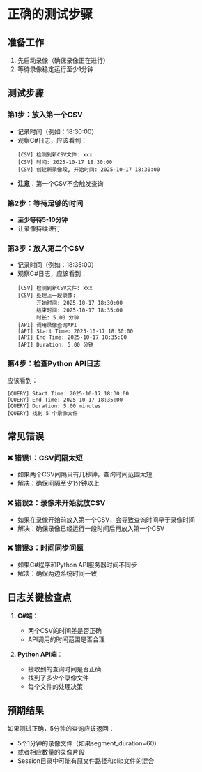 # 正确的测试步骤

## 准备工作
1. 先启动录像（确保录像正在进行）
2. 等待录像稳定运行至少1分钟

## 测试步骤

### 第1步：放入第一个CSV
- 记录时间（例如：18:30:00）
- 观察C#日志，应该看到：
  ```
  [CSV] 检测到新CSV文件: xxx
  [CSV] 时间: 2025-10-17 18:30:00
  [CSV] 创建新录像段, 开始时间: 2025-10-17 18:30:00
  ```
- **注意**：第一个CSV不会触发查询

### 第2步：等待足够的时间
- **至少等待5-10分钟**
- 让录像持续进行

### 第3步：放入第二个CSV
- 记录时间（例如：18:35:00）
- 观察C#日志，应该看到：
  ```
  [CSV] 检测到新CSV文件: xxx
  [CSV] 处理上一段录像:
        开始时间: 2025-10-17 18:30:00
        结束时间: 2025-10-17 18:35:00
        时长: 5.00 分钟
  [API] 调用录像查询API
  [API] Start Time: 2025-10-17 18:30:00
  [API] End Time: 2025-10-17 18:35:00
  [API] Duration: 5.00 分钟
  ```

### 第4步：检查Python API日志
应该看到：
```
[QUERY] Start Time: 2025-10-17 18:30:00
[QUERY] End Time: 2025-10-17 18:35:00
[QUERY] Duration: 5.00 minutes
[QUERY] 找到 5 个录像文件
```

## 常见错误

### ❌ 错误1：CSV间隔太短
- 如果两个CSV间隔只有几秒钟，查询时间范围太短
- 解决：确保间隔至少1分钟以上

### ❌ 错误2：录像未开始就放CSV
- 如果在录像开始前放入第一个CSV，会导致查询时间早于录像时间
- 解决：确保录像已经运行一段时间后再放入第一个CSV

### ❌ 错误3：时间同步问题
- 如果C#程序和Python API服务器时间不同步
- 解决：确保两边系统时间一致

## 日志关键检查点

1. **C#端**：
   - 两个CSV的时间差是否正确
   - API调用的时间范围是否合理

2. **Python API端**：
   - 接收到的查询时间是否正确
   - 找到了多少个录像文件
   - 每个文件的处理决策

## 预期结果

如果测试正确，5分钟的查询应该返回：
- 5个1分钟的录像文件（如果segment_duration=60）
- 或者相应数量的录像片段
- Session目录中可能有原文件路径和clip文件的混合